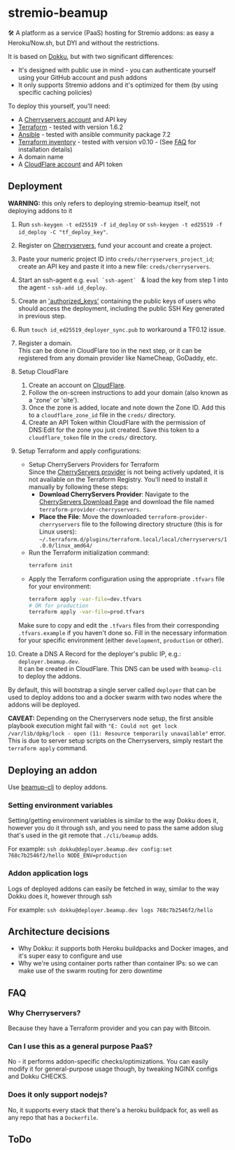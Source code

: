 # stremio-beamup
🛠️ A platform as a service (PaaS) hosting for Stremio addons: as easy a Heroku/Now.sh, but DYI and without the restrictions.

It is based on [Dokku](https://github.com/dokku/dokku), but with two significant differences:
* It's designed with public use in mind - you can authenticate yourself using your GitHub account and push addons
* It only supports Stremio addons and it's optimized for them (by using specific caching policies)


To deploy this yourself, you'll need:

* A [Cherryservers account](https://portal.cherryservers.com/#/register) and API key
* [Terraform](https://www.terraform.io/downloads.html) - tested with version 1.6.2
* [Ansible](https://docs.ansible.com/ansible/latest/installation_guide/intro_installation.html) - tested with ansible community package 7.2
* [Terraform inventory](https://github.com/adammck/terraform-inventory) - tested with version v0.10 - (See [FAQ](./FAQ.md) for installation details)
* A domain name
* A [CloudFlare account](https://www.cloudflare.com/) and API token

## Deployment

**WARNING:** this only refers to deploying stremio-beamup itself, not deploying addons to it

1. Run `ssh-keygen -t ed25519 -f id_deploy` or `ssh-keygen -t ed25519 -f id_deploy -C "tf_deploy_key"`.
2. Register on [Cherryservers](https://cherryservers.com), fund your account and create a project.
3. Paste your numeric project ID into `creds/cherryservers_project_id`; create an API key and paste it into a new file: `creds/cherryservers`.
4. Start an ssh-agent e.g. ``eval `ssh-agent` `` & load the key from step 1 into the agent - `ssh-add id_deploy`.
5. Create an ['authorized_keys'](https://www.ssh.com/ssh/authorized_keys/) containing the public keys of users who should access the deployment, including the public SSH Key generated in previous step.
6. Run `touch id_ed25519_deployer_sync.pub` to workaround a TF0.12 issue.
7. Register a domain.  
This can be done in CloudFlare too in the next step, or it can be registered from any domain provider like NameCheap, GoDaddy, etc.
8. Setup CloudFlare
    1. Create an account on [CloudFlare](https://www.cloudflare.com).
    2. Follow the on-screen instructions to add your domain (also known as a 'zone' or 'site').
    3. Once the zone is added, locate and note down the Zone ID. Add this to a `cloudflare_zone_id` file in the `creds/` directory.
    4. Create an API Token within CloudFlare with the permission of DNS:Edit for the zone you just created. Save this token to a `cloudflare_token` file in the `creds/` directory.

10. Setup Terraform and apply configurations:
    - Setup CherryServers Providers for Terraform  
Since the [CherryServers provider](https://github.com/hashicorp/terraform-provider-cherryservers) is not being actively updated, it is not available on the Terraform Registry. You'll need to install it manually by following these steps:
        - **Download CherryServers Provider**: Navigate to the [CherryServers Download Page](http://downloads.cherryservers.com/other/terraform/) and download the file named `terraform-provider-cherryservers`.
        - **Place the File**: Move the downloaded `terraform-provider-cherryservers` file to the following directory structure (this is for Linux users):  
        `~/.terraform.d/plugins/terraform.local/local/cherryservers/1.0.0/linux_amd64/`
    - Run the Terraform initialization command:
      ```bash
      terraform init
      ```
    - Apply the Terraform configuration using the appropriate `.tfvars` file for your environment:
      ```bash
      terraform apply -var-file=dev.tfvars
      # OR for production
      terraform apply -var-file=prod.tfvars
      ```
    Make sure to copy and edit the `.tfvars` files from their corresponding `.tfvars.example` if you haven't done so. Fill in the necessary information for your specific environment (either `development`, `production` or other).  
9. Create a DNS A Record for the deployer's public IP, e.g.: `deployer.beamup.dev`.  
It can be created in CloudFlare. This DNS can be used with `beamup-cli` to deploy the addons.

By default, this will bootstrap a single server called `deployer` that can be used to deploy addons too and a docker swarm with two nodes where the addons will be deployed.

**CAVEAT:** Depending on the Cherryservers node setup, the first ansible playbook execution might fail with `"E: Could not get lock /var/lib/dpkg/lock - open (11: Resource temporarily unavailable"` error. This is due to server setup scripts on the Cherryservers, simply restart the `terraform apply` command.

## Deploying an addon

Use [beamup-cli](https://github.com/Stremio/stremio-beamup-cli) to deploy addons.

### Setting environment variables
Setting/getting environment variables is similar to the way Dokku does it, however you do it through ssh, and you need to pass the same addon slug that's used in the git remote that `./cli/beamup` adds.

For example: `ssh dokku@deployer.beamup.dev config:set 768c7b2546f2/hello NODE_ENV=production`

### Addon application logs
Logs of deployed addons can easily be fetched in way, similar to the way Dokku does it, however through ssh

For example: `ssh dokku@deployer.beamup.dev logs 768c7b2546f2/hello`

## Architecture decisions

* Why Dokku: it supports both Heroku buildpacks and Docker images, and it's super easy to configure and use
* Why we're using container ports rather than container IPs: so we can make use of the swarm routing for zero downtime

## FAQ

### Why Cherryservers?
Because they have a Terraform provider and you can pay with Bitcoin.

### Can I use this as a general purpose PaaS?
No - it performs addon-specific checks/optimizations. You can easily modify it for general-purpose usage though, by tweaking NGINX configs and Dokku CHECKS.

### Does it only support nodejs?
No, it supports every stack that there's a heroku buildpack for, as well as any repo that has a `Dockerfile`.

## ToDo
